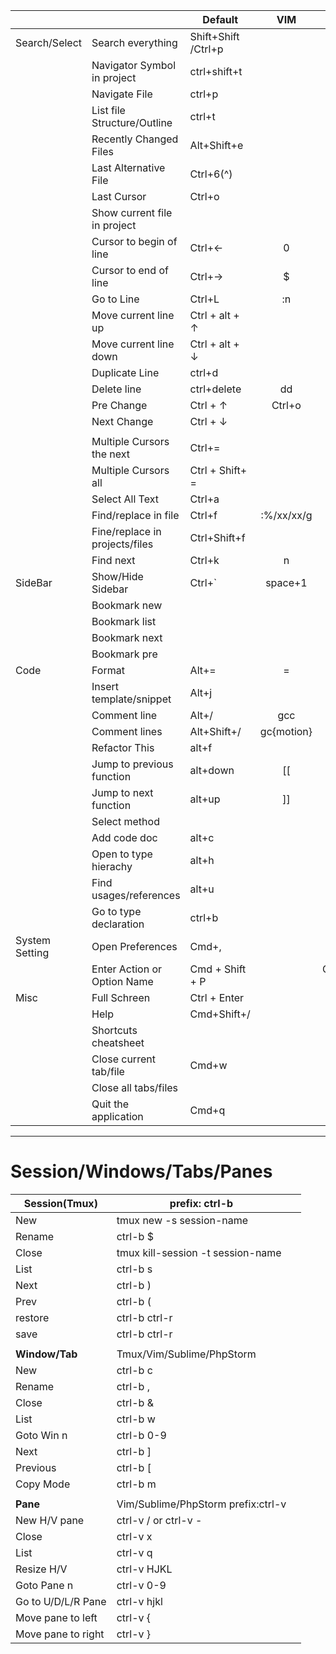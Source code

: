 |                |                                | Default             |     VIM    |     Sublime     | PhpStorm |
|----------------|--------------------------------|---------------------|:----------:|:---------------:|:--------:|
| Search/Select  | Search everything              | Shift+Shift /Ctrl+p |            |                 |          |
|                | Navigator Symbol in project    | ctrl+shift+t        |            |                 |          |
|                | Navigate File                  | ctrl+p              |            |                 |          |
|                | List file Structure/Outline    | ctrl+t              |            |                 |          |
|                | Recently Changed Files         | Alt+Shift+e         |            |                 |          |
|                | Last Alternative File          | Ctrl+6(^)           |            |                 |          |
|                | Last Cursor                    | Ctrl+o              |            |                 |          |
|                | Show current file in project   |                     |            |                 |          |
|                | Cursor to begin of line        | Ctrl+←              | 0          |                 |          |
|                | Cursor to end of line          | Ctrl+→              | $          |                 |          |
|                | Go to Line                     | Ctrl+L              | :n         |                 |          |
|                | Move current line up           | Ctrl + alt + ↑      |            |                 |          |
|                | Move current line down         | Ctrl + alt + ↓      |            |                 |          |
|                | Duplicate Line                 | ctrl+d              |            |                 |          |
|                | Delete line                    | ctrl+delete         | dd         |                 |          |
|                | Pre Change                     | Ctrl + ↑            |  Ctrl+o    |                 |          |
|                | Next Change                    | Ctrl + ↓            |            |                 |          |
|                |                                |                     |            |                 |          |
|                | Multiple Cursors the next      | Ctrl+=              |            |                 |          |
|                | Multiple Cursors all           | Ctrl + Shift+ =     |            |                 |          |
|                | Select All Text                | Ctrl+a              |            |                 |          |
|                | Find/replace in file           | Ctrl+f              | :%/xx/xx/g |                 |          |
|                | Fine/replace in projects/files | Ctrl+Shift+f        |            |                 |          |
|                | Find next                      | Ctrl+k              | n          |                 |          |
| SideBar        | Show/Hide Sidebar              | Ctrl+`              | space+1    |                 |          |
|                | Bookmark new                   |                     |            |                 |          |
|                | Bookmark list                  |                     |            |                 |          |
|                | Bookmark next                  |                     |            |                 |          |
|                | Bookmark pre                   |                     |            |                 |          |
| Code           | Format                         | Alt+=               | =          |                 |          |
|                | Insert template/snippet        | Alt+j               |            |                 |          |
|                | Comment line                   | Alt+/               | gcc        |                 |          |
|                | Comment lines                  | Alt+Shift+/         | gc{motion} |                 |          |
|                | Refactor This                  | alt+f               |            |                 |          |
|                | Jump to previous function      | alt+down            | [[         |                 |          |
|                | Jump to next function          | alt+up              | ]]         |                 |          |
|                | Select method                  |                     |            |                 |          |
|                | Add code doc                   | alt+c               |            |                 |          |
|                | Open to type hierachy          | alt+h               |            |                 |          |
|                | Find usages/references         | alt+u               |            |                 |          |
|                | Go to type declaration         | ctrl+b              |            |                 |          |
| System Setting | Open Preferences               | Cmd+,               |            | y               | y        |
|                | Enter Action or  Option Name   | Cmd + Shift + P     |            | Command Palette | y        |
| Misc           | Full Schreen                   | Ctrl + Enter        |            |                 |          |
|                | Help                           | Cmd+Shift+/         |            |                 |          |
|                | Shortcuts cheatsheet           |                     |            |                 |          |
|                | Close current tab/file         | Cmd+w               |            |                 |          |
|                | Close all tabs/files           |                     |            |                 |          |
|                | Quit the application           | Cmd+q               |            |                 |          |


---

Session/Windows/Tabs/Panes
==========================
| **Session(Tmux)**  | prefix: ctrl-b                        |   |
|--------------------|------------------------------------|---|
|                New | tmux new -s session-name           |   |
|             Rename | ctrl-b  $                             |   |
|              Close | tmux kill-session -t session-name  |   |
|               List | ctrl-b  s                             |   |
|               Next | ctrl-b  )                             |   |
|               Prev | ctrl-b  (                             |   |
|           restore  | ctrl-b  ctrl-r                           |   |
|               save | ctrl-b  ctrl-r                           |   |
|                    |                                    |   |
| **Window/Tab**     | Tmux/Vim/Sublime/PhpStorm          |   |
|                New | ctrl-b  c                             |   |
|             Rename | ctrl-b  ,                             |   |
|              Close | ctrl-b  &                             |   |
|               List | ctrl-b  w                             |   |
|         Goto Win n | ctrl-b  0-9                           |   |
|               Next | ctrl-b  ]                             |   |
|           Previous | ctrl-b  [                             |   |
| Copy Mode          | ctrl-b  m                             |   |
|                    |                                    |   |
| **Pane**           |  Vim/Sublime/PhpStorm prefix:ctrl-v   |   |
|       New H/V pane | ctrl-v  /  or ctrl-v  -                  |   |
|              Close | ctrl-v  x                             |   |
|               List | ctrl-v  q                             |   |
|         Resize H/V | ctrl-v  HJKL                          |   |
|        Goto Pane n | ctrl-v  0-9                           |   |
| Go to U/D/L/R Pane | ctrl-v  hjkl                          |   |
| Move pane to left  | ctrl-v  {                             |   |
| Move pane to right | ctrl-v  }                             |   |
